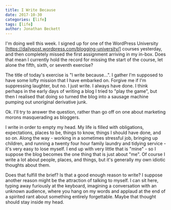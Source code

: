 ```yaml
---
title: I Write Because
date: 2017-10-30
categories: [life]
tags: [life]
author: Jonathan Beckett
---
```


I'm doing well this week. I signed up for one of the WordPress University [https://dailypost.wordpress.com/blogging-university/] courses yesterday, and then completely missed the first assignment arriving in my in-box. Does that mean I currently hold the record for missing the start of the course, let alone the fifth, sixth, or seventh exercise?

The title of today's exercise is "I write because...". I gather I'm supposed to have some lofty mission that I have embarked on. Forgive me if I'm suppressing laughter, but no. I just write. I always have done. I think perhaps in the early days of writing a blog I tried to "play the game", but then I realised that doing so turned the blog into a sausage machine pumping out unoriginal derivative junk.

Ok. I'll try to answer the question, rather than go off on one about marketing morons masquerading as bloggers.

I write in order to empty my head. My life is filled with obligations, expectations, places to be, things to know, things I should have done, and so on. Along the way - working in a sometimes stressful job, bringing up children, and running a twenty four hour family laundry and tidying service - it's very easy to lose myself. I end up with very little that is "mine" - so I suppose the blog becomes the one thing that is just about "me". Of course I write a lot about people, places, and things, but it's generally my own idiotic thoughts about them.

Does that fulfill the brief? Is that a good enough reason to write? I suppose another reason might be the attraction of talking to myself. I can sit here, typing away furiously at the keyboard, imagining a conversation with an unknown audience, where you hang on my words and applaud at the end of a spirited rant about something entirely forgettable. Maybe that thought should stay inside my head.